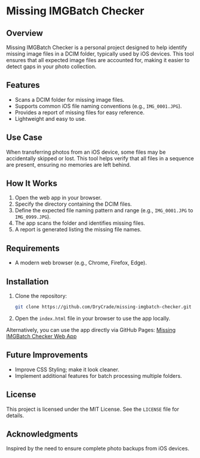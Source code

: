 # Missing IMGBatch Checker

## Overview
Missing IMGBatch Checker is a personal project designed to help identify missing image files in a DCIM folder, typically used by iOS devices. This tool ensures that all expected image files are accounted for, making it easier to detect gaps in your photo collection.

## Features
- Scans a DCIM folder for missing image files.
- Supports common iOS file naming conventions (e.g., `IMG_0001.JPG`).
- Provides a report of missing files for easy reference.
- Lightweight and easy to use.

## Use Case
When transferring photos from an iOS device, some files may be accidentally skipped or lost. This tool helps verify that all files in a sequence are present, ensuring no memories are left behind.

## How It Works
1. Open the web app in your browser.
2. Specify the directory containing the DCIM files.
3. Define the expected file naming pattern and range (e.g., `IMG_0001.JPG` to `IMG_0999.JPG`).
4. The app scans the folder and identifies missing files.
5. A report is generated listing the missing file names.

## Requirements
- A modern web browser (e.g., Chrome, Firefox, Edge).

## Installation
1. Clone the repository:
    ```bash
    git clone https://github.com/DryCrade/missing-imgbatch-checker.git
    ```
2. Open the `index.html` file in your browser to use the app locally.

Alternatively, you can use the app directly via GitHub Pages:
[Missing IMGBatch Checker Web App](https://drycrade.github.io/missing-imgbatch-checker)

## Future Improvements
- Improve CSS Styling; make it look cleaner.
- Implement additional features for batch processing multiple folders.

## License
This project is licensed under the MIT License. See the `LICENSE` file for details.

## Acknowledgments
Inspired by the need to ensure complete photo backups from iOS devices.
